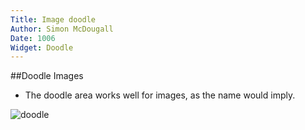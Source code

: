 ```yaml
---
Title: Image doodle
Author: Simon McDougall
Date: 1006
Widget: Doodle
---
```


##Doodle Images
* The doodle area works well for images, as the name would imply.

![doodle](%base_url%/assets/widgets/doodle.png)
